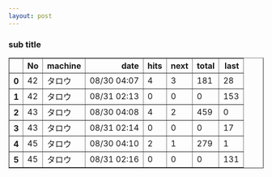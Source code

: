 ```yaml
---
layout: post
---
```


### sub title

<table border="1" class="dataframe">
  <thead>
    <tr style="text-align: right;">
      <th></th>
      <th>No</th>
      <th>machine</th>
      <th>date</th>
      <th>hits</th>
      <th>next</th>
      <th>total</th>
      <th>last</th>
    </tr>
  </thead>
  <tbody>
    <tr>
      <th>0</th>
      <td>42</td>
      <td>タロウ</td>
      <td>08/30 04:07</td>
      <td>4</td>
      <td>3</td>
      <td>181</td>
      <td>28</td>
    </tr>
    <tr>
      <th>1</th>
      <td>42</td>
      <td>タロウ</td>
      <td>08/31 02:13</td>
      <td>0</td>
      <td>0</td>
      <td>0</td>
      <td>153</td>
    </tr>
    <tr>
      <th>2</th>
      <td>43</td>
      <td>タロウ</td>
      <td>08/30 04:08</td>
      <td>4</td>
      <td>2</td>
      <td>459</td>
      <td>0</td>
    </tr>
    <tr>
      <th>3</th>
      <td>43</td>
      <td>タロウ</td>
      <td>08/31 02:14</td>
      <td>0</td>
      <td>0</td>
      <td>0</td>
      <td>17</td>
    </tr>
    <tr>
      <th>4</th>
      <td>45</td>
      <td>タロウ</td>
      <td>08/30 04:10</td>
      <td>2</td>
      <td>1</td>
      <td>279</td>
      <td>1</td>
    </tr>
    <tr>
      <th>5</th>
      <td>45</td>
      <td>タロウ</td>
      <td>08/31 02:16</td>
      <td>0</td>
      <td>0</td>
      <td>0</td>
      <td>131</td>
    </tr>
  </tbody>
</table>

